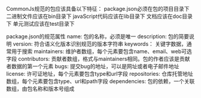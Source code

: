 CommonJs规范的包应该具备以下特征：
package.json必须在包的项目目录下
二进制文件应该在bin目录下
javaScript代码应该在lib目录下
文档应该在doc目录下
单元测试应该在test目录下

package.json的规范属性
name: 包的名称，必须是唯一
description: 包的简要说明
version: 符合语义化版本识别规范的版本字符串
keywords： 关键字数据，通常用于搜索
maintainers: 维护者数组，每个元素要包含name、email、web可选字段
contributors: 贡献者数组，格式与maintainers相同。包的作者应该是贡献者数据的第一个元素
bugs: 提交bug的地址，可以是网址或者电子邮件地址
license: 许可证地址，每个元素要包含type和url字段
repositories: 仓库托管地址数组，每个元素要包含type、url和path字段
dependencies: 包的依赖，一个关联数组，由包名称和版本号组成
